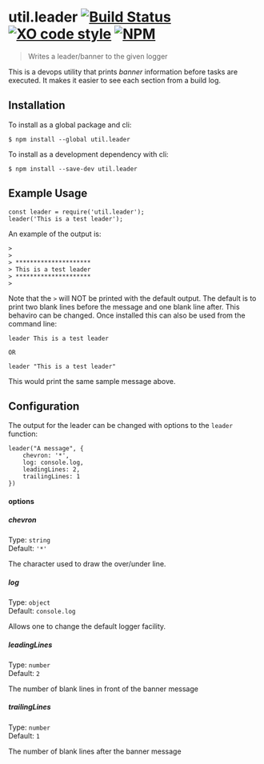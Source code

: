 # util.leader [![Build Status](https://travis-ci.org/jmquigley/util.leader.svg?branch=master)](https://travis-ci.org/jmquigley/util.leader) [![XO code style](https://img.shields.io/badge/code_style-XO-5ed9c7.svg)](https://github.com/sindresorhus/xo) [![NPM](https://img.shields.io/badge/npm-v0.0.7-blue.svg)](https://www.npmjs.com/package/util.leader)

> Writes a leader/banner to the given logger

This is a devops utility that prints *banner* information before tasks are executed.  It makes it easier to see each section from a build log.

## Installation

To install as a global package and cli:
```
$ npm install --global util.leader
```

To install as a development dependency with cli:
```
$ npm install --save-dev util.leader
```

## Example Usage

    const leader = require('util.leader');
    leader('This is a test leader');
   
An example of the output is:

    >
    >
    > *********************
    > This is a test leader
    > *********************
    >

Note that the `>` will NOT be printed with the default output.  The default is to print two blank lines before the message and one blank line after.  This behaviro can be changed.  Once installed this can also be used from the command line:

    leader This is a test leader
 
    OR
    
    leader "This is a test leader"

This would print the same sample message above.

## Configuration

The output for the leader can be changed with options to the `leader` function:
    
    leader("A message", {
        chevron: '*',
        log: console.log,
        leadingLines: 2,
        trailingLines: 1
    })


#### options

##### chevron

Type: `string`  
Default: `'*'`

The character used to draw the over/under line.

##### log

Type: `object`  
Default: `console.log`

Allows one to change the default logger facility.


##### leadingLines

Type: `number`  
Default: `2`

The number of blank lines in front of the banner message


##### trailingLines

Type: `number`  
Default: `1`

The number of blank lines after the banner message
